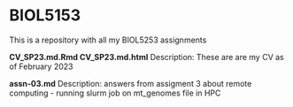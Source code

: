 # BIOL5153

This is a repository with all my BIOL5253 assignments 

**CV_SP23.md.Rmd CV_SP23.md.html** 
Description: These are are my CV as of February 2023 

**assn-03.md**
Description: answers from assigment 3 about remote computing - running slurm job on mt_genomes file in HPC 
